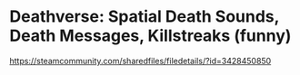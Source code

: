 # Deathverse: Spatial Death Sounds, Death Messages, Killstreaks (funny)
https://steamcommunity.com/sharedfiles/filedetails/?id=3428450850
